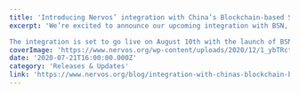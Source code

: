 ```yaml
---
title: 'Introducing Nervos’ integration with China’s Blockchain-based Services Network (BSN)'
excerpt: 'We’re excited to announce our upcoming integration with BSN, China’s Blockchain-based Services Network!

The integration is set to go live on August 10th with the launch of BSN’s new International Por'
coverImage: 'https://www.nervos.org/wp-content/uploads/2020/12/1_ybTRctPH_eReZWmdYBqhsA.png'
date: '2020-07-21T16:00:00.000Z'
category: 'Releases & Updates'
link: 'https://www.nervos.org/blog/integration-with-chinas-blockchain-based-services-network-bsn'
---
```


